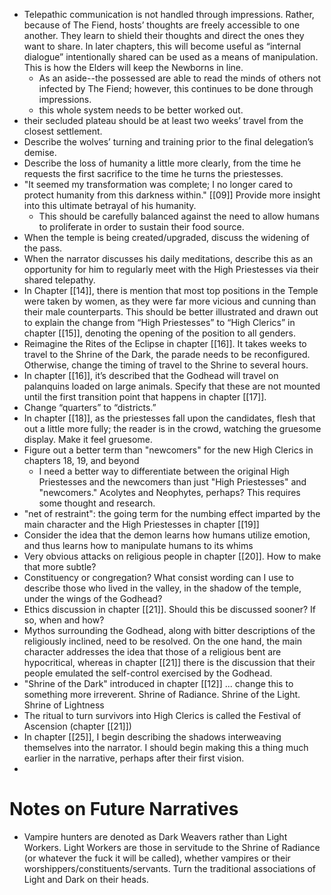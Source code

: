 - Telepathic communication is not handled through impressions. Rather, because of The Fiend, hosts’ thoughts are freely accessible to one another. They learn to shield their thoughts and direct the ones they want to share. In later chapters, this will become useful as “internal dialogue” intentionally shared can be used as a means of manipulation. This is how the Elders will keep the Newborns in line.
	- As an aside--the possessed are able to read the minds of others not infected by The Fiend; however, this continues to be done through impressions.
	- this whole system needs to be better worked out.
- their secluded plateau should be at least two weeks’ travel from the closest settlement.
- Describe the wolves’ turning and training prior to the final delegation’s demise.
- Describe the loss of humanity a little more clearly, from the time he requests the first sacrifice to the time he turns the priestesses.
- "It seemed my transformation was complete; I no longer cared to protect humanity from this darkness within." [[09]] Provide more insight into this ultimate betrayal of his humanity.
	- This should be carefully balanced against the need to allow humans to proliferate in order to sustain their food source.
- When the temple is being created/upgraded, discuss the widening of the pass.
- When the narrator discusses his daily meditations, describe this as an opportunity for him to regularly meet with the High Priestesses via their shared telepathy.
- In Chapter [[14]], there is mention that most top positions in the Temple were taken by women, as they were far more vicious and cunning than their male counterparts. This should be better illustrated and drawn out to explain the change from “High Priestesses” to “High Clerics” in chapter [[15]], denoting the opening of the position to all genders.
- Reimagine the Rites of the Eclipse in chapter [[16]]. It takes weeks to travel to the Shrine of the Dark, the parade needs to be reconfigured. Otherwise, change the timing of travel to the Shrine to several hours.
- In chapter [[16]], it’s described that the Godhead will travel on palanquins loaded on large animals. Specify that these are not mounted until the first transition point that happens in chapter [[17]].
- Change “quarters” to “districts.”
- In chapter [[18]], as the priestesses fall upon the candidates, flesh that out a little more fully; the reader is in the crowd, watching the gruesome display. Make it feel gruesome.
- Figure out a better term than "newcomers" for the new High Clerics in chapters 18, 19, and beyond
	- I need a better way to differentiate between the original High Priestesses and the newcomers than just "High Priestesses" and "newcomers." Acolytes and Neophytes, perhaps? This requires some thought and research.
- "net of restraint": the going term for the numbing effect imparted by the main character and the High Priestesses in chapter [[19]]
- Consider the idea that the demon learns how humans utilize emotion, and thus learns how to manipulate humans to its whims
- Very obvious attacks on religious people in chapter [[20]]. How to make that more subtle?
- Constituency or congregation? What consist wording can I use to describe those who lived in the valley, in the shadow of the temple, under the wings of the Godhead?
- Ethics discussion in chapter [[21]]. Should this be discussed sooner? If so, when and how?
- Mythos surrounding the Godhead, along with bitter descriptions of the religiously inclined, need to be resolved. On the one hand, the main character addresses the idea that those of a religious bent are hypocritical, whereas in chapter [[21]] there is the discussion that their people emulated the self-control exercised by the Godhead.
- "Shrine of the Dark" introduced in chapter [[12]] ... change this to something more irreverent. Shrine of Radiance. Shrine of the Light. Shrine of Lightness
- The ritual to turn survivors into High Clerics is called the Festival of Ascension (chapter [[21]])
- In chapter [[25]], I begin describing the shadows interweaving themselves into the narrator. I should begin making this a thing much earlier in the narrative, perhaps after their first vision.
- 

# Notes on Future Narratives
- Vampire hunters are denoted as Dark Weavers rather than Light Workers. Light Workers are those in servitude to the Shrine of Radiance (or whatever the fuck it will be called), whether vampires or their worshippers/constituents/servants. Turn the traditional associations of Light and Dark on their heads.